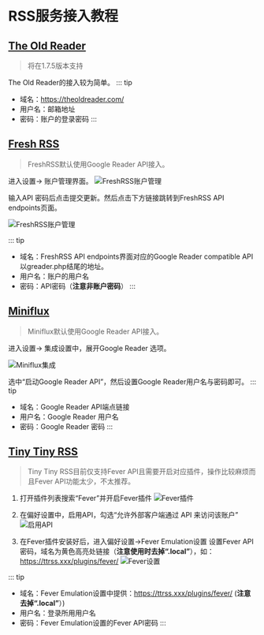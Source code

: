 # RSS服务接入教程

## [The Old Reader](https://theoldreader.com/)
> 将在1.7.5版本支持

The Old Reader的接入较为简单。
::: tip
- 域名：https://theoldreader.com/
- 用户名：邮箱地址
- 密码：账户的登录密码
:::

## [Fresh RSS](https://freshrss.org/)
> FreshRSS默认使用Google Reader API接入。

进入设置-> 账户管理界面。
![FreshRSS账户管理](../public/images/freshrss1.png)

输入API 密码后点击提交更新。然后点击下方链接跳转到FreshRSS API endpoints页面。

![FreshRSS账户管理](../public/images/freshrss2.png)

::: tip
- 域名：FreshRSS API endpoints界面对应的Google Reader compatible API以greader.php结尾的地址。
- 用户名：账户的用户名
- 密码：API密码（**注意非账户密码**）
:::

## [Miniflux](https://miniflux.app/)
> Miniflux默认使用Google Reader API接入。

进入设置-> 集成设置中，展开Google Reader 选项。

![Miniflux集成](../public/images/miniflux1.png)


选中“启动Google Reader API”，然后设置Google Reader用户名与密码即可。
::: tip
- 域名：Google Reader API端点链接
- 用户名：Google Reader 用户名
- 密码：Google Reader 密码
:::
## [Tiny Tiny RSS](https://tt-rss.org/)
> Tiny Tiny RSS目前仅支持Fever API且需要开启对应插件，操作比较麻烦而且Fever API功能太少，不太推荐。

1. 打开插件列表搜索“Fever”并开启Fever插件
![Fever插件](../public/images/tinytinyrss2.png)

2. 在偏好设置中，启用API，勾选“允许外部客户端通过 API 来访问该账户”
![启用API](../public/images/tinytinyrss1.png)

3. 在Fever插件安装好后，进入偏好设置->Fever Emulation设置
设置Fever API密码，域名为黄色高亮处链接（**注意使用时去掉“.local”**），如：https://ttrss.xxx/plugins/fever/
![Fever设置](../public/images/tinytinyrss3.png)

::: tip
- 域名：Fever Emulation设置中提供：https://ttrss.xxx/plugins/fever/ (**注意去掉“.local”**）)
- 用户名：登录所用用户名
- 密码：Fever Emulation设置的Fever API密码
:::
